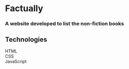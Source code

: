 # Factually

### A website developed to list the non-fiction books

## Technologies
HTML<br>
CSS<br>
JavaScript<br>
